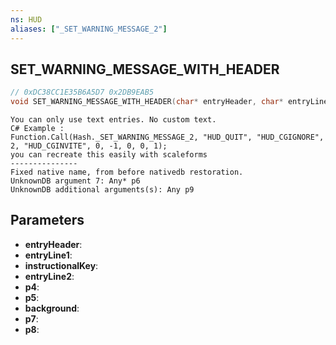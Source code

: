 ```yaml
---
ns: HUD
aliases: ["_SET_WARNING_MESSAGE_2"]
---
```

## SET_WARNING_MESSAGE_WITH_HEADER

```c
// 0xDC38CC1E35B6A5D7 0x2DB9EAB5
void SET_WARNING_MESSAGE_WITH_HEADER(char* entryHeader, char* entryLine1, int instructionalKey, char* entryLine2, BOOL p4, Any p5, BOOL background, Any* p7, BOOL p8);
```

```
You can only use text entries. No custom text.  
C# Example :  
Function.Call(Hash._SET_WARNING_MESSAGE_2, "HUD_QUIT", "HUD_CGIGNORE", 2, "HUD_CGINVITE", 0, -1, 0, 0, 1);  
you can recreate this easily with scaleforms  
---------------  
Fixed native name, from before nativedb restoration.  
UnknownDB argument 7: Any* p6
UnknownDB additional arguments(s): Any p9
```

## Parameters
* **entryHeader**: 
* **entryLine1**: 
* **instructionalKey**: 
* **entryLine2**: 
* **p4**: 
* **p5**: 
* **background**: 
* **p7**: 
* **p8**: 

